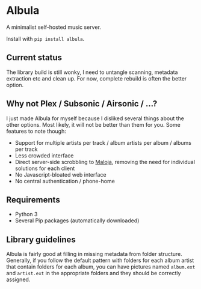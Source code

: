 # Albula

A minimalist self-hosted music server.

Install with `pip install albula`.

## Current status

The library build is still wonky, I need to untangle scanning, metadata extraction etc and clean up. For now, complete rebuild is often the better option.

## Why not Plex / Subsonic / Airsonic / ...?

I just made Albula for myself because I disliked several things about the other options. Most likely, it will not be better than them for you. Some features to note though:

* Support for multiple artists per track / album artists per album / albums per track
* Less crowded interface
* Direct server-side scrobbling to [Maloja](https://github.com/krateng/maloja), removing the need for individual solutions for each client
* No Javascript-bloated web interface
* No central authentication / phone-home

## Requirements

* Python 3
* Several Pip packages (automatically downloaded)

## Library guidelines

Albula is fairly good at filling in missing metadata from folder structure. Generally, if you follow the default pattern with folders for each album artist that contain folders for each album, you can have pictures named `album.ext` and `artist.ext` in the appropriate folders and they should be correctly assigned.
